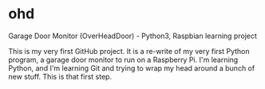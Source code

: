 # ohd
Garage Door Monitor (OverHeadDoor) - Python3, Raspbian learning project

This is my very first GitHub project.  It is a re-write of my very first Python program, a garage door monitor to 
run on a Raspberry Pi.  I'm learning Python, and I'm learning Git and trying to wrap my head around a bunch of new stuff.
This is that first step.

